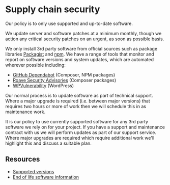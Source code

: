 # Supply chain security

Our policy is to only use supported and up-to-date software.

We update server and software patches at a minimum monthly, though we action any critical security patches on an urgent, as soon as possible basis.

We only install 3rd party software from official sources such as package libraries [Packagist](https://packagist.org/) and [npm](https://www.npmjs.com/). 
We have a range of tools that monitor and report on software versions and system updates, which are automated wherever possible including:

- [GitHub Dependabot](https://docs.github.com/en/code-security/getting-started/dependabot-quickstart-guide) (Composer, NPM packages)
- [Roave Security Advisories](https://github.com/Roave/SecurityAdvisories) (Composer packages)
- [WPVulnerability](https://www.wpvulnerability.com/) (WordPress)

Our normal process is to update software as part of technical support. Where a major upgrade is required (i.e. between major versions) 
that requires two hours or more of work then we will schedule this in as maintenance work.
  
It is our policy to use currently supported software for any 3rd party software we rely on for your project. If you have 
a support and maintenance contract with us we will perform updates as part of our support service. Where major upgrades 
are required which require additional work we'll highlight this and discuss a suitable plan.

## Resources
- [Supported versions](supported-versions.md)
- [End of life software information](https://endoflife.date/)
